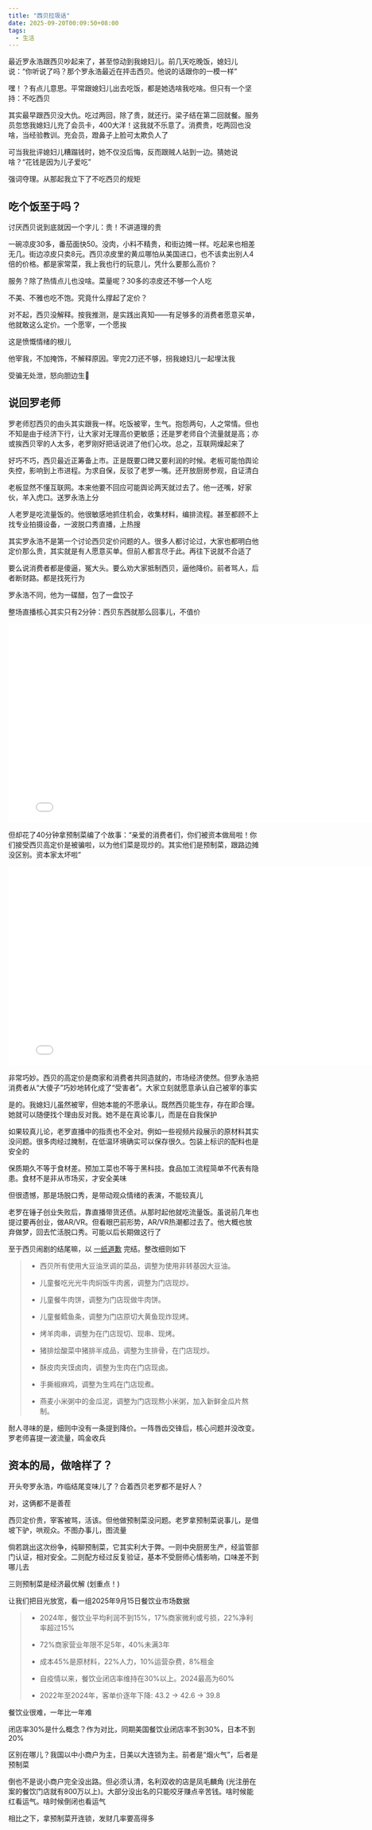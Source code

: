 ```yaml
---
title: "西贝拉圾话"
date: 2025-09-20T00:09:50+08:00
tags:
  - 生活
---
```


最近罗永浩跟西贝吵起来了，甚至惊动到我媳妇儿。前几天吃晚饭，媳妇儿说：“你听说了吗？那个罗永浩最近在抨击西贝。他说的话跟你的一模一样”

嘿！？有点儿意思。平常跟媳妇儿出去吃饭，都是她选啥我吃啥。但只有一个坚持：不吃西贝

其实最早跟西贝没大仇。吃过两回，除了贵，就还行。梁子结在第二回就餐。服务员忽悠我媳妇儿充了会员卡，400大洋！这我就不乐意了。消费贵，吃两回也没啥，当经验教训。充会员，蹬鼻子上脸可太欺负人了

可当我批评媳妇儿糟蹋钱时，她不仅没后悔，反而跟贼人站到一边。猜她说啥？“花钱是因为儿子爱吃”

强词夺理。从那起我立下了不吃西贝的规矩

## 吃个饭至于吗？

讨厌西贝说到底就因一个字儿：贵！不讲道理的贵

一碗凉皮30多，番茄面快50。没肉，小料不精贵，和街边摊一样。吃起来也相差无几。街边凉皮只卖8元。西贝凉皮里的黄瓜哪怕从美国进口，也不该卖出别人4倍的价格。都是家常菜，我上我也行的玩意儿，凭什么要那么高价？

服务？除了热情点儿也没啥。菜量呢？30多的凉皮还不够一个人吃

不美、不雅也吃不饱。究竟什么撑起了定价？

对不起，西贝没解释。按我推测，是实践出真知——有足够多的消费者愿意买单，他就敢这么定价。一个愿宰，一个愿挨

这是愤慨情绪的根儿

他宰我，不加掩饰，不解释原因。宰完2刀还不够，拐我媳妇儿一起埋汰我

受骗无处泄，怒向胆边生💢

## 说回罗老师

罗老师怼西贝的由头其实跟我一样。吃饭被宰，生气。抱怨两句，人之常情。但也不知是由于经济下行，让大家对无理高价更敏感；还是罗老师自个流量就是高；亦或挨西贝宰的人太多，老罗刚好把话说进了他们心坎。总之，互联网燥起来了

好巧不巧，西贝最近正筹备上市。正是既要口碑又要利润的时候。老板可能怕舆论失控，影响到上市进程。为求自保，反驳了老罗一嘴。还开放厨房参观，自证清白

老板显然不懂互联网。本来他要不回应可能舆论两天就过去了。他一还嘴，好家伙，羊入虎口。送罗永浩上分

人老罗是吃流量饭的。他很敏感地抓住机会，收集材料，编排流程。甚至都顾不上找专业拍摄设备，一波脱口秀直播，上热搜

其实罗永浩不是第一个讨论西贝定价问题的人。很多人都讨论过，大家也都明白他定价那么贵，其实就是有人愿意买单。但前人都言尽于此。再往下说就不合适了

要么说消费者都是傻逼，冤大头。要么劝大家抵制西贝，逼他降价。前者骂人，后者断财路。都是找死行为

罗永浩不同，他为一碟醋，包了一盘饺子

整场直播核心其实只有2分钟：西贝东西就那么回事儿，不值价

<iframe src="//player.bilibili.com/player.html?isOutside=true&aid=115192264397445&bvid=BV1MnpVzdEiF&cid=25860445522&p=1&autoplay=0" scrolling="no" border="0" frameborder="no" framespacing="0" height="400px" width="800px" allowfullscreen="true"></iframe>

但却花了40分钟拿预制菜编了个故事：“亲爱的消费者们，你们被资本做局啦！你们接受西贝高定价是被骗啦，以为他们菜是现炒的。其实他们是预制菜，跟路边摊没区别。资本家太坏啦”

<iframe src="//player.bilibili.com/player.html?isOutside=true&aid=115193388468394&bvid=BV1WUp5zxErV&cid=32343985410&p=1&autoplay=0" scrolling="no" border="0" frameborder="no" framespacing="0" height="400px" width="800px" allowfullscreen="true"></iframe>

非常巧妙。西贝的高定价是商家和消费者共同造就的，市场经济使然。但罗永浩把消费者从“大傻子”巧妙地转化成了“受害者”。大家立刻就愿意承认自己被宰的事实

是的。我媳妇儿虽然被宰，但她本能的不愿承认。既然西贝能生存，存在即合理。她就可以随便找个理由反对我。她不是在真论事儿，而是在自我保护

如果较真儿论，老罗直播中的指责也不全对。例如一些视频片段展示的原材料其实没问题。很多肉经过腌制，在低温环境确实可以保存很久。包装上标识的配料也是安全的

保质期久不等于食材差。预加工菜也不等于黑科技。食品加工流程简单不代表有隐患。食材不是非从市场买，才安全美味

但很遗憾，那是场脱口秀，是带动观众情绪的表演，不能较真儿

老罗在锤子创业失败后，靠直播带货还债。从那时起他就吃流量饭。虽说前几年也提过要再创业，做AR/VR。但看眼巴前形势，AR/VR热潮都过去了。他大概也放弃做梦，回去忙活脱口秀。可能以后长期做这行了

至于西贝闹剧的结尾嘛，以 [一纸道歉](https://www.ithome.com/0/883/011.htm) 完结。整改细则如下
> * 西贝所有使用大豆油烹调的菜品，调整为使用非转基因大豆油。
>
> * 儿童餐吃光光牛肉焖饭牛肉酱，调整为门店现炒。
>
> * 儿童餐牛肉饼，调整为门店现做牛肉饼。
>
> * 儿童餐鳕鱼条，调整为门店原切大黄鱼现炸现烤。
>
> * 烤羊肉串，调整为在门店现切、现串、现烤。
>
> * 猪排烩酸菜中猪排半成品，调整为生排骨，在门店现炒。
>
> * 酥皮肉夹馍卤肉，调整为生肉在门店现卤。
>
> * 手撕椒麻鸡，调整为生鸡在门店现煮。
>
> * 燕麦小米粥中的金瓜泥，调整为门店现熬小米粥，加入新鲜金瓜片熬制。

耐人寻味的是，细则中没有一条提到降价。一阵唇齿交锋后，核心问题并没改变。罗老师喜提一波流量，鸣金收兵

## 资本的局，做啥样了？

开头夸罗永浩，咋临结尾变味儿了？合着西贝老罗都不是好人？

对，这俩都不是善茬

西贝定价贵，宰客被骂，活该。但他做预制菜没问题。老罗拿预制菜说事儿，是借坡下驴，哄观众。不图办事儿，图流量

倘若跳出这次纷争，纯聊预制菜，它其实利大于弊。一则中央厨房生产，经监管部门认证，相对安全。二则配方经过反复验证，基本不受厨师心情影响，口味差不到哪儿去

三则预制菜是经济最优解 (划重点！)

让我们把目光放宽，看一组2025年9月15日餐饮业市场数据
> * 2024年，餐饮业平均利润不到15%，17%商家微利或亏损，22%净利率超过15%
>
> * 72%商家营业年限不足5年，40%未满3年
>
> * 成本45%是原材料，22%人力，10%运营杂费，8%租金
>
> * 自疫情以来，餐饮业闭店率维持在30%以上。2024最高为60%
>
> * 2022年至2024年，客单价逐年下降: 43.2 -> 42.6 -> 39.8

餐饮业很难，一年比一年难

闭店率30%是什么概念？作为对比，同期美国餐饮业闭店率不到30%，日本不到20%

区别在哪儿？我国以中小商户为主，日美以大连锁为主。前者是“烟火气”，后者是预制菜

倒也不是说小商户完全没出路。但必须认清，名利双收的店是凤毛麟角 (光注册在案的餐饮门店就有800万以上)。大部分没出名的只能咬牙赚点辛苦钱。啥时候能红看运气。啥时候倒闭也看运气

相比之下，拿预制菜开连锁，发财几率要高得多